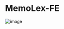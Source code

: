 # MemoLex-FE
![image](https://user-images.githubusercontent.com/100185884/233699944-f9e16fda-ba61-4f02-80ec-51405af09176.png)
